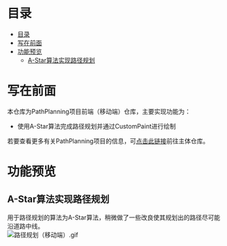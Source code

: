 # 目录

- [目录](#目录)
- [写在前面](#写在前面)
- [功能预览](#功能预览)
  - [A-Star算法实现路径规划](#a-star算法实现路径规划)

# 写在前面

本仓库为PathPlanning项目前端（移动端）仓库，主要实现功能为：
- 使用A-Star算法完成路径规划并通过CustomPaint进行绘制
  
若要查看更多有关PathPlanning项目的信息，可[点击此链接](https://github.com/baichuanjiu/PathPlanning-DeepLearning)前往主体仓库。

# 功能预览

## A-Star算法实现路径规划
用于路径规划的算法为A-Star算法，稍微做了一些改良使其规划出的路径尽可能沿道路中线。  
![路径规划（移动端）.gif](https://github.com/baichuanjiu/ReadMeImages/blob/main/PathPlanning/%E8%B7%AF%E5%BE%84%E8%A7%84%E5%88%92%EF%BC%88%E7%A7%BB%E5%8A%A8%E7%AB%AF%EF%BC%89.gif?raw=true)
